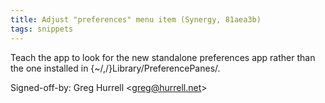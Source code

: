 ```yaml
---
title: Adjust "preferences" menu item (Synergy, 81aea3b)
tags: snippets
---
```


Teach the app to look for the new standalone preferences app rather than the one installed in {\~/,/}Library/PreferencePanes/.

Signed-off-by: Greg Hurrell &lt;greg@hurrell.net&gt;
